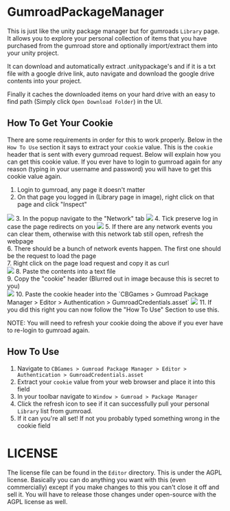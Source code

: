 # GumroadPackageManager
This is just like the unity package manager but for gumroads `Library` page. It allows you to explore your personal collection of items that you have purchased from the gumroad store and optionally import/extract them into your unity project. 

It can download and automatically extract .unitypackage's and if it is a txt file with a google drive link, auto navigate and download the google drive contents into your project. 

Finally it caches the downloaded items on your hard drive with an easy to find path (Simply click `Open Download Folder`) in the UI.

## How To Get Your Cookie
There are some requirements in order for this to work properly. Below in the `How To Use` section it says to extract your `cookie` value. This is the `cookie` header that is sent with every gumroad request. Below will explain how you can get this cookie value. If you ever have to login to gumroad again for any reason (typing in your username and password) you will have to get this cookie value again.

 1. Login to gumroad, any page it doesn't matter
 2. On that page you logged in (Library page in image), right click on that page and click "Inspect"
<img src="https://i.imgur.com/n2nTU1W.jpg" />
 3. In the popup navigate to the "Network" tab
 <img src="https://i.imgur.com/5m5xo1y.jpg"/>
 4. Tick preserve log in case the page redirects on you
 <img src="https://i.imgur.com/Hc8kZEP.jpg"/>
 5. If there are any network events you can clear them, otherwise with this network tab still open, refresh the webpage<br/>
 6. There should be a bunch of network events happen. The first one should be the request to load the page<br/>
 7. Right click on the page load request and copy it as curl<br/>
 <img src="https://i.imgur.com/x6QSqQS.jpg" />
 8. Paste the contents into a text file<br/>
 9. Copy the "cookie" header (Blurred out in image because this is secret to you)<br/>
 <img src="https://i.imgur.com/QBjACXd.jpg" />
 10. Paste the cookie header into the `CBGames > Gumroad Package Manager > Editor > Authentication > GumroadCredentials.asset`
 <img src="https://i.imgur.com/LloyYfx.jpg" />
 11. If you did this right you can now follow the "How To Use" Section to use this. 

NOTE: You will need to refresh your cookie doing the above if you ever have to re-login to gumroad again.
 
## How To Use
 1. Navigate to `CBGames > Gumroad Package Manager > Editor > Authentication > GumroadCredentials.asset`
 2. Extract your `cookie` value from your web browser and place it into this field
 3. In your toolbar navigate to `Window > Gumroad > Package Manager`
 4. Click the refresh icon to see if it can successfully pull your personal `Library` list from gumroad.
 5. If it can you're all set! If not you probably typed something wrong in the cookie field

# LICENSE
The license file can be found in the `Editor` directory. This is under the AGPL license. Basically you can do anything you want with this (even commercially) except if you make changes to this you can't close it off and sell it. You will have to release those changes under open-source with the AGPL license as well.
